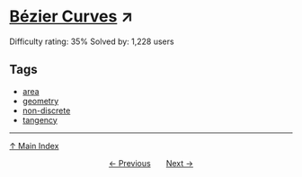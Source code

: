 # [Bézier Curves](https://projecteuler.net/problem=363) ↗️

Difficulty rating: 35%
Solved by: 1,228 users
## Tags

- [area](../tags/area.md)
- [geometry](../tags/geometry.md)
- [non-discrete](../tags/non-discrete.md)
- [tangency](../tags/tangency.md)



---

[↑ Main Index](../README.md)


<div align=center><a href='362.md'>← Previous</a> &nbsp;&nbsp; &nbsp;&nbsp;  <a href='364.md'>Next →</a></div>
